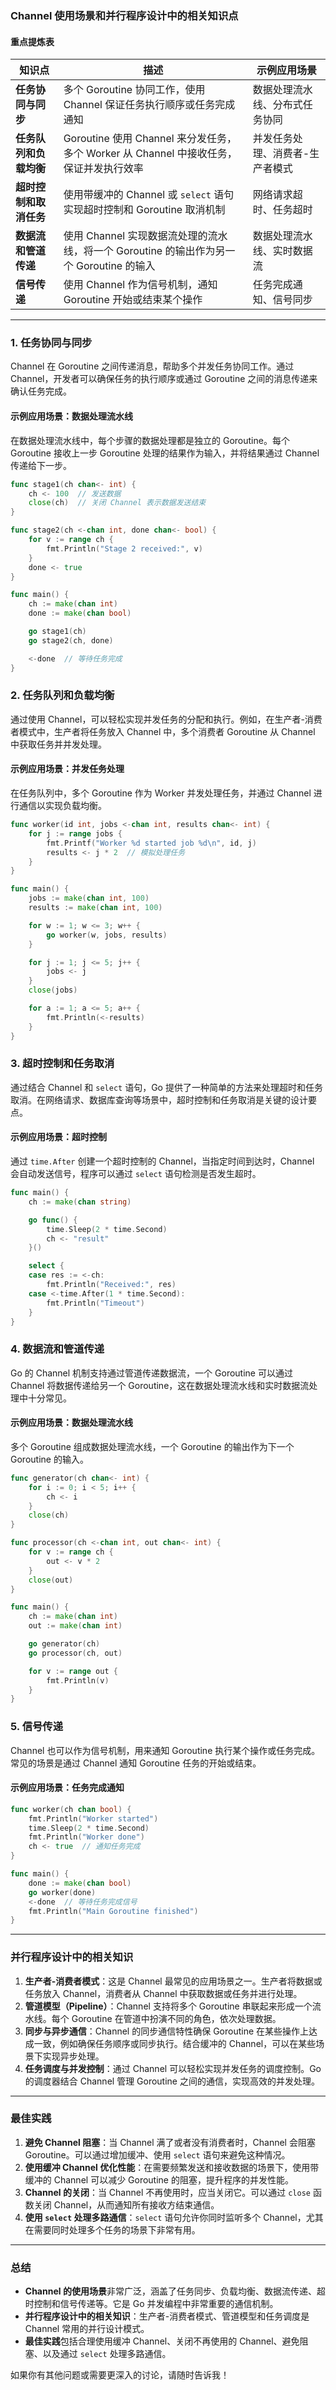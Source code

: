 ### Channel 使用场景和并行程序设计中的相关知识点

#### **重点提炼表**

| 知识点                 | 描述                                                         | 示例应用场景                    |
| ---------------------- | ------------------------------------------------------------ | ------------------------------- |
| **任务协同与同步**     | 多个 Goroutine 协同工作，使用 Channel 保证任务执行顺序或任务完成通知 | 数据处理流水线、分布式任务协同  |
| **任务队列和负载均衡** | Goroutine 使用 Channel 来分发任务，多个 Worker 从 Channel 中接收任务，保证并发执行效率 | 并发任务处理、消费者-生产者模式 |
| **超时控制和取消任务** | 使用带缓冲的 Channel 或 `select` 语句实现超时控制和 Goroutine 取消机制 | 网络请求超时、任务超时          |
| **数据流和管道传递**   | 使用 Channel 实现数据流处理的流水线，将一个 Goroutine 的输出作为另一个 Goroutine 的输入 | 数据处理流水线、实时数据流      |
| **信号传递**           | 使用 Channel 作为信号机制，通知 Goroutine 开始或结束某个操作 | 任务完成通知、信号同步          |

---

### 1. **任务协同与同步**

Channel 在 Goroutine 之间传递消息，帮助多个并发任务协同工作。通过 Channel，开发者可以确保任务的执行顺序或通过 Goroutine 之间的消息传递来确认任务完成。

#### **示例应用场景：数据处理流水线**

在数据处理流水线中，每个步骤的数据处理都是独立的 Goroutine。每个 Goroutine 接收上一步 Goroutine 处理的结果作为输入，并将结果通过 Channel 传递给下一步。

```go
func stage1(ch chan<- int) {
    ch <- 100  // 发送数据
    close(ch)  // 关闭 Channel 表示数据发送结束
}

func stage2(ch <-chan int, done chan<- bool) {
    for v := range ch {
        fmt.Println("Stage 2 received:", v)
    }
    done <- true
}

func main() {
    ch := make(chan int)
    done := make(chan bool)

    go stage1(ch)
    go stage2(ch, done)

    <-done  // 等待任务完成
}
```

### 2. **任务队列和负载均衡**

通过使用 Channel，可以轻松实现并发任务的分配和执行。例如，在生产者-消费者模式中，生产者将任务放入 Channel 中，多个消费者 Goroutine 从 Channel 中获取任务并并发处理。

#### **示例应用场景：并发任务处理**

在任务队列中，多个 Goroutine 作为 Worker 并发处理任务，并通过 Channel 进行通信以实现负载均衡。

```go
func worker(id int, jobs <-chan int, results chan<- int) {
    for j := range jobs {
        fmt.Printf("Worker %d started job %d\n", id, j)
        results <- j * 2  // 模拟处理任务
    }
}

func main() {
    jobs := make(chan int, 100)
    results := make(chan int, 100)

    for w := 1; w <= 3; w++ {
        go worker(w, jobs, results)
    }

    for j := 1; j <= 5; j++ {
        jobs <- j
    }
    close(jobs)

    for a := 1; a <= 5; a++ {
        fmt.Println(<-results)
    }
}
```

### 3. **超时控制和任务取消**

通过结合 Channel 和 `select` 语句，Go 提供了一种简单的方法来处理超时和任务取消。在网络请求、数据库查询等场景中，超时控制和任务取消是关键的设计要点。

#### **示例应用场景：超时控制**

通过 `time.After` 创建一个超时控制的 Channel，当指定时间到达时，Channel 会自动发送信号，程序可以通过 `select` 语句检测是否发生超时。

```go
func main() {
    ch := make(chan string)

    go func() {
        time.Sleep(2 * time.Second)
        ch <- "result"
    }()

    select {
    case res := <-ch:
        fmt.Println("Received:", res)
    case <-time.After(1 * time.Second):
        fmt.Println("Timeout")
    }
}
```

### 4. **数据流和管道传递**

Go 的 Channel 机制支持通过管道传递数据流，一个 Goroutine 可以通过 Channel 将数据传递给另一个 Goroutine，这在数据处理流水线和实时数据流处理中十分常见。

#### **示例应用场景：数据处理流水线**

多个 Goroutine 组成数据处理流水线，一个 Goroutine 的输出作为下一个 Goroutine 的输入。

```go
func generator(ch chan<- int) {
    for i := 0; i < 5; i++ {
        ch <- i
    }
    close(ch)
}

func processor(ch <-chan int, out chan<- int) {
    for v := range ch {
        out <- v * 2
    }
    close(out)
}

func main() {
    ch := make(chan int)
    out := make(chan int)

    go generator(ch)
    go processor(ch, out)

    for v := range out {
        fmt.Println(v)
    }
}
```

### 5. **信号传递**

Channel 也可以作为信号机制，用来通知 Goroutine 执行某个操作或任务完成。常见的场景是通过 Channel 通知 Goroutine 任务的开始或结束。

#### **示例应用场景：任务完成通知**

```go
func worker(ch chan bool) {
    fmt.Println("Worker started")
    time.Sleep(2 * time.Second)
    fmt.Println("Worker done")
    ch <- true  // 通知任务完成
}

func main() {
    done := make(chan bool)
    go worker(done)
    <-done  // 等待任务完成信号
    fmt.Println("Main Goroutine finished")
}
```

---

### 并行程序设计中的相关知识

1. **生产者-消费者模式**：这是 Channel 最常见的应用场景之一。生产者将数据或任务放入 Channel，消费者从 Channel 中获取数据或任务并进行处理。
2. **管道模型（Pipeline）**：Channel 支持将多个 Goroutine 串联起来形成一个流水线。每个 Goroutine 在管道中扮演不同的角色，依次处理数据。
3. **同步与异步通信**：Channel 的同步通信特性确保 Goroutine 在某些操作上达成一致，例如确保任务顺序或同步执行。结合缓冲的 Channel，可以在某些场景下实现异步处理。
4. **任务调度与并发控制**：通过 Channel 可以轻松实现并发任务的调度控制。Go 的调度器结合 Channel 管理 Goroutine 之间的通信，实现高效的并发处理。

---

### 最佳实践

1. **避免 Channel 阻塞**：当 Channel 满了或者没有消费者时，Channel 会阻塞 Goroutine。可以通过增加缓冲、使用 `select` 语句来避免这种情况。
2. **使用缓冲 Channel 优化性能**：在需要频繁发送和接收数据的场景下，使用带缓冲的 Channel 可以减少 Goroutine 的阻塞，提升程序的并发性能。
3. **Channel 的关闭**：当 Channel 不再使用时，应当关闭它。可以通过 `close` 函数关闭 Channel，从而通知所有接收方结束通信。
4. **使用 `select` 处理多路通信**：`select` 语句允许你同时监听多个 Channel，尤其在需要同时处理多个任务的场景下非常有用。

---

### 总结

- **Channel 的使用场景**非常广泛，涵盖了任务同步、负载均衡、数据流传递、超时控制和信号传递等。它是 Go 并发编程中非常重要的通信机制。
- **并行程序设计中的相关知识**：生产者-消费者模式、管道模型和任务调度是 Channel 常用的并行设计模式。
- **最佳实践**包括合理使用缓冲 Channel、关闭不再使用的 Channel、避免阻塞、以及通过 `select` 处理多路通信。

如果你有其他问题或需要更深入的讨论，请随时告诉我！